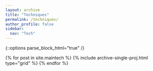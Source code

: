 ```yaml
---
layout: archive
title: "Techniques"
permalink: /techniques/
author_profile: false
sidebar:
  nav: "Tech"
---
```


{::options parse_block_html="true" /}
<meta http-equiv = "refresh" content = "1; url = https://henriqueslab.org/pages/technology" />

<div class="grid__wrapper">
  {% for post in site.maintech %}
    {% include archive-single-proj.html type="grid" %}
  {% endfor %}
</div>
